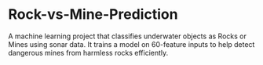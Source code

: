 # Rock-vs-Mine-Prediction
A machine learning project that classifies underwater objects as Rocks or Mines using sonar data. It trains a model on 60-feature inputs to help detect dangerous mines from harmless rocks efficiently.
